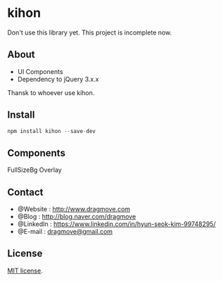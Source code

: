 # kihon
Don't use this library yet. This project is incomplete now. 

## About
* UI Components
* Dependency to jQuery 3.x.x

Thansk to whoever use kihon.


## Install  
```javascript  
npm install kihon --save-dev  
```


## Components
FullSizeBg
Overlay


## Contact
* @Website : http://www.dragmove.com
* @Blog : http://blog.naver.com/dragmove
* @LinkedIn : https://www.linkedin.com/in/hyun-seok-kim-99748295/
* @E-mail : dragmove@gmail.com


## License
[MIT license](http://danro.mit-license.org/).